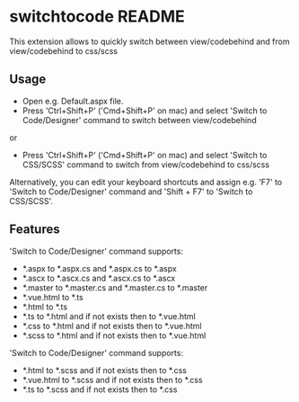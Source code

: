 # switchtocode README

This extension allows to quickly switch between view/codebehind and from view/codebehind to css/scss

## Usage

- Open e.g. Default.aspx file.
- Press 'Ctrl+Shift+P' ('Cmd+Shift+P' on mac) and select 'Switch to Code/Designer' command to switch between view/codebehind

or 

- Press 'Ctrl+Shift+P' ('Cmd+Shift+P' on mac) and select 'Switch to CSS/SCSS' command to switch from view/codebehind to css/scss

Alternatively, you can edit your keyboard shortcuts and assign e.g. 'F7' to 'Switch to Code/Designer' command and 'Shift + F7' to 'Switch to CSS/SCSS'.

## Features

'Switch to Code/Designer' command supports:
- *.aspx to *.aspx.cs and *.aspx.cs to *.aspx
- *.ascx to *.ascx.cs and *.ascx.cs to *.ascx
- *.master to *.master.cs and *.master.cs to *.master
- *.vue.html to *.ts
- *.html to *.ts
- *.ts to *.html and if not exists then to *.vue.html
- *.css to *.html and if not exists then to *.vue.html
- *.scss to *.html and if not exists then to *.vue.html

'Switch to Code/Designer' command supports:
- *.html to *.scss and if not exists then to *.css
- *.vue.html to *.scss and if not exists then to *.css
- *.ts to *.scss and if not exists then to *.css